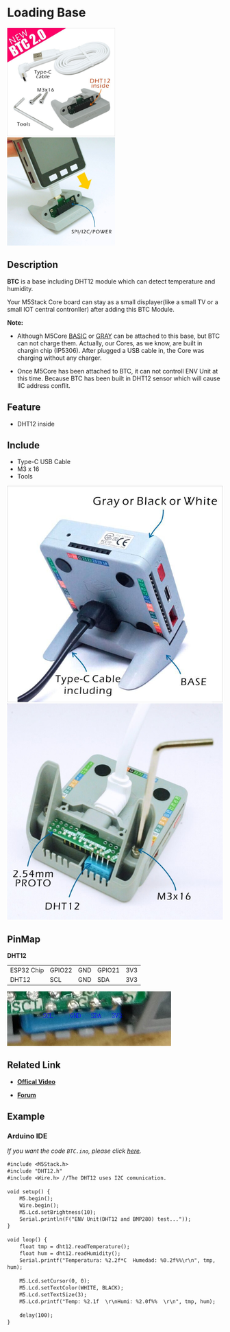 # Loading Base

<div markdown="span" class="float-container text-center">
  <div markdown="span" class="pull-left" style="width: 50%">
<img src="/images/m5stack/product_pics/module/module_btc_01.jpg">
  </div>
  <div markdown="span" class="pull-left" style="width: 50%">
<img src="/images/m5stack/product_pics/module/module_btc_02.jpg">
  </div>
</div>

##  Description

**BTC** is a base including DHT12 module which can detect
temperature and humidity.

Your M5Stack Core board can stay as a small displayer(like a small TV or a small IOT central contronller) after adding this BTC Module.

**Note:**

* Although M5Core [BASIC](../../core/black) or [GRAY](../../core/gray) can be attached to this base, but BTC can not charge them. Actually, our Cores, as we know, are built in chargin chip (IP5306). After plugged a USB cable in, the Core was charging without any charger.

* Once M5Core has been attached to BTC, it can not controll ENV Unit at this time. Because BTC has been built in DHT12 sensor which will cause IIC address conflit.

## Feature

-  DHT12 inside

## Include

-  Type-C USB Cable
-  M3 x 16
-  Tools

<img src="/images/m5stack/product_pics/module/module_btc_04.jpg"><img src="/images/m5stack/product_pics/module/module_btc_03.jpg">

## PinMap

**DHT12**

<table>
 <tr><td>ESP32 Chip</td><td>GPIO22</td><td>GND</td><td>GPIO21</td><td>3V3</td></tr>
 <tr><td>DHT12</td><td>SCL</td><td>GND</td><td>SDA</td><td>3V3</td></tr>
</table>

<img src="/images/m5stack/product_pics/module/module_btc_dht12_pinmap.jpg">


## Related Link

- **[Offical Video](https://www.youtube.com/channel/UCozgFVglWYQXbvTmGyS739w)**

- **[Forum](http://forum.m5stack.com/)**

## Example

### Arduino IDE

*If you want the code `BTC.ino`, please click [here](https://github.com/m5stack/M5-ProductExampleCodes/tree/master/Base/BTC/Arduino).*

```arduino
#include <M5Stack.h>
#include "DHT12.h"
#include <Wire.h> //The DHT12 uses I2C comunication.

void setup() {
    M5.begin();
    Wire.begin();
    M5.Lcd.setBrightness(10);
    Serial.println(F("ENV Unit(DHT12 and BMP280) test..."));
}

void loop() {
    float tmp = dht12.readTemperature();
    float hum = dht12.readHumidity();
    Serial.printf("Temperatura: %2.2f*C  Humedad: %0.2f%%\r\n", tmp, hum);

    M5.Lcd.setCursor(0, 0);
    M5.Lcd.setTextColor(WHITE, BLACK);
    M5.Lcd.setTextSize(3);
    M5.Lcd.printf("Temp: %2.1f  \r\nHumi: %2.0f%%  \r\n", tmp, hum);

    delay(100);
}
```
